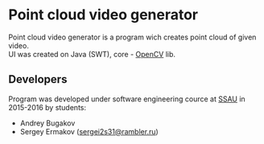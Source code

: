 # Point cloud video generator 

Point cloud video generator is a program wich creates point cloud of given video.<br>
UI was created on Java (SWT), core - [OpenCV] lib.

[OpenCV]:http://opencv.org/ 

## Developers
Program was developed under software engineering cource at [SSAU] in 2015-2016 by students:

* Andrey Bugakov
* Sergey Ermakov ([sergei2s31@rambler.ru])

[SSAU]:http://www.ssau.ru/english/
[sergei2s31@rambler.ru]:mailto:sergei2s31@rambler.ru?subject=Point%20cloud%20video%20generator

